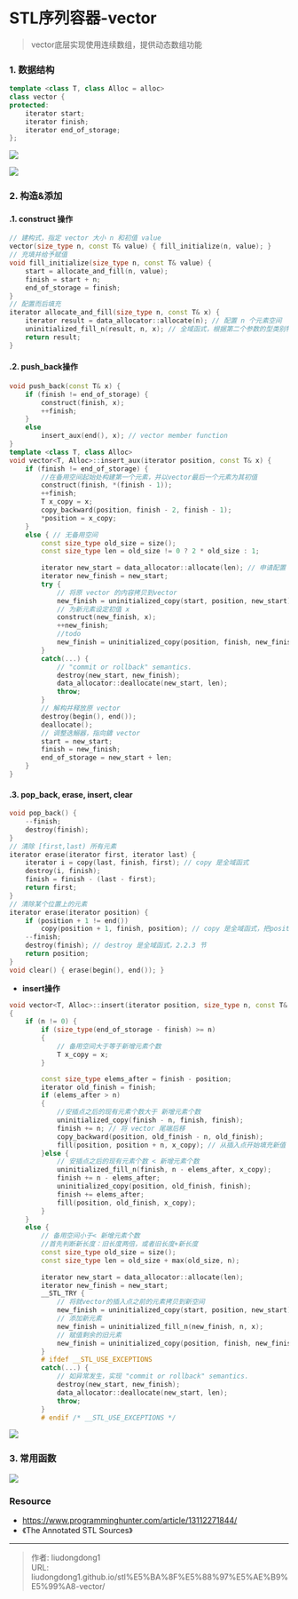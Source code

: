 # STL序列容器-vector


> vector底层实现使用连续数组，提供动态数组功能

### 1. 数据结构

```c++
template <class T, class Alloc = alloc> 
class vector { 
protected: 
    iterator start; 
    iterator finish; 
    iterator end_of_storage; 
}; 
```

![](https://gitee.com/github-25970295/blogimgv2022/raw/master/image-20220411154131578.png)

![](https://gitee.com/github-25970295/blogimgv2022/raw/master/image-20220411154251849.png)

### 2. 构造&添加

#### .1. construct 操作

```c++
// 建构式，指定 vector 大小 n 和初值 value 
vector(size_type n, const T& value) { fill_initialize(n, value); } 
// 充填并给予赋值
void fill_initialize(size_type n, const T& value) { 
    start = allocate_and_fill(n, value); 
    finish = start + n; 
    end_of_storage = finish; 
} 
// 配置而后填充
iterator allocate_and_fill(size_type n, const T& x) {
    iterator result = data_allocator::allocate(n); // 配置 n 个元素空间
    uninitialized_fill_n(result, n, x); // 全域函式，根据第二个参数的型类别特性，决定使用算法fill_n()或者反复调用construct()来完成任务
    return result; 
}
```

#### .2. push_back操作

```c++
void push_back(const T& x) { 
    if (finish != end_of_storage) { 
        construct(finish, x); 
        ++finish; 
    } 
    else 
        insert_aux(end(), x); // vector member function
} 
template <class T, class Alloc> 
void vector<T, Alloc>::insert_aux(iterator position, const T& x) { 
    if (finish != end_of_storage) {
        //在备用空间起始处构建第一个元素，并以vector最后一个元素为其初值
        construct(finish, *(finish - 1)); 
        ++finish; 
        T x_copy = x; 
        copy_backward(position, finish - 2, finish - 1); 
        *position = x_copy; 
    } 
    else { // 无备用空间
        const size_type old_size = size(); 
        const size_type len = old_size != 0 ? 2 * old_size : 1; 
   
        iterator new_start = data_allocator::allocate(len); // 申请配置
        iterator new_finish = new_start; 
        try { 
            // 将原 vector 的内容拷贝到vector
            new_finish = uninitialized_copy(start, position, new_start); 
            // 为新元素设定初值 x 
            construct(new_finish, x);
            ++new_finish; 
            //todo
            new_finish = uninitialized_copy(position, finish, new_finish); 
        } 
        catch(...) { 
            // "commit or rollback" semantics. 
            destroy(new_start, new_finish); 
            data_allocator::deallocate(new_start, len); 
            throw; 
        } 
        // 解构并释放原 vector 
        destroy(begin(), end()); 
        deallocate(); 
        // 调整迭鰯器，指向鑄 vector 
        start = new_start; 
        finish = new_finish; 
        end_of_storage = new_start + len; 
    } 
} 
```

#### .3. pop_back, erase, insert, clear

```c++
void pop_back() { 
    --finish; 
    destroy(finish); 
} 
// 清除 [first,last) 所有元素
iterator erase(iterator first, iterator last) { 
    iterator i = copy(last, finish, first); // copy 是全域函式
    destroy(i, finish); 
    finish = finish - (last - first); 
    return first; 
} 
// 清除某个位置上的元素
iterator erase(iterator position) { 
    if (position + 1 != end()) 
        copy(position + 1, finish, position); // copy 是全域函式，把position到finish之间元素拷贝到position位置上
    --finish; 
    destroy(finish); // destroy 是全域函式，2.2.3 节
    return position; 
} 
void clear() { erase(begin(), end()); } 
```

- **insert操作**

```c++
void vector<T, Alloc>::insert(iterator position, size_type n, const T& x) 
{ 
    if (n != 0) { 
        if (size_type(end_of_storage - finish) >= n) 
        {
            // 备用空间大于等于新增元素个数
            T x_copy = x; 
        }

        const size_type elems_after = finish - position; 
        iterator old_finish = finish; 
        if (elems_after > n) 
        {
            //安插点之后的现有元素个数大于 新增元素个数
            uninitialized_copy(finish - n, finish, finish); 
            finish += n; // 将 vector 尾端后移
            copy_backward(position, old_finish - n, old_finish); 
            fill(position, position + n, x_copy); // 从插入点开始填充新值
        }else { 
            // 安插点之后的现有元素个数 < 新增元素个数
            uninitialized_fill_n(finish, n - elems_after, x_copy); 
            finish += n - elems_after; 
            uninitialized_copy(position, old_finish, finish); 
            finish += elems_after; 
            fill(position, old_finish, x_copy); 
        } 
    } 
    else { 
        // 备用空间小于< 新增元素个数
        //首先判断新长度：旧长度两倍，或者旧长度+新长度
        const size_type old_size = size(); 
        const size_type len = old_size + max(old_size, n); 
        
        iterator new_start = data_allocator::allocate(len); 
        iterator new_finish = new_start; 
        __STL_TRY { 
            // 将就vector的插入点之前的元素拷贝到新空间
            new_finish = uninitialized_copy(start, position, new_start); 
            // 添加新元素
            new_finish = uninitialized_fill_n(new_finish, n, x); 
            // 赋值剩余的旧元素
            new_finish = uninitialized_copy(position, finish, new_finish); 
        } 
        # ifdef __STL_USE_EXCEPTIONS 
        catch(...) { 
            // 如异常发生，实现 "commit or rollback" semantics. 
            destroy(new_start, new_finish); 
            data_allocator::deallocate(new_start, len); 
            throw; 
        } 
        # endif /* __STL_USE_EXCEPTIONS */ 
```

![](https://gitee.com/github-25970295/blogimgv2022/raw/master/image-20220411161923466.png)

### 3. 常用函数

![](https://gitee.com/github-25970295/blogimgv2022/raw/master/c6798c11f83f42defcca4dec775ec7d4.png)

### Resource

- https://www.programminghunter.com/article/13112271844/
- 《The Annotated STL Sources》

---

> 作者: liudongdong1  
> URL: liudongdong1.github.io/stl%E5%BA%8F%E5%88%97%E5%AE%B9%E5%99%A8-vector/  


